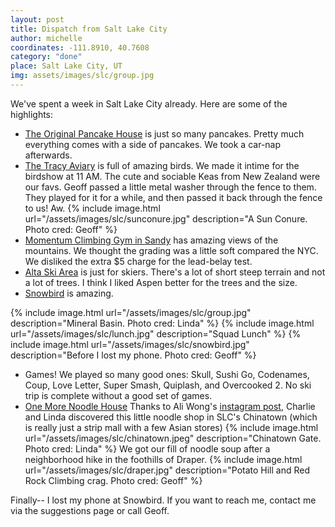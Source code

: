 ```yaml
---
layout: post
title: Dispatch from Salt Lake City
author: michelle
coordinates: -111.8910, 40.7608
category: "done"
place: Salt Lake City, UT
img: assets/images/slc/group.jpg
---
```


We've spent a week in Salt Lake City already. Here are some of the highlights:

- [The Original Pancake House](http://www.originalpancakehouse.com/) is just so many pancakes. Pretty much everything comes with a side of pancakes. We took a car-nap afterwards.
- [The Tracy Aviary](https://tracyaviary.org/) is full of amazing birds. We made it intime for the birdshow at 11 AM. The cute and sociable Keas from New Zealand were our favs. Geoff passed a little metal washer through the fence to them. They played for it for a while, and then passed it back through the fence to us! Aw.
{% include image.html url="/assets/images/slc/sunconure.jpg" description="A Sun Conure. Photo cred: Geoff" %}
- [Momentum Climbing Gym in Sandy](https://www.momentumclimbing.com/sandy/) has amazing views of the mountains. We thought the grading was a little soft compared the NYC. We disliked the extra $5 charge for the lead-belay test.
- [Alta Ski Area](https://www.alta.com/) is just for skiers. There's a lot of short steep terrain and not a lot of trees. I think I liked Aspen better for the trees and the size.
- [Snowbird](https://www.snowbird.com/) is amazing.

{% include image.html url="/assets/images/slc/group.jpg" description="Mineral Basin. Photo cred: Linda" %}
{% include image.html url="/assets/images/slc/lunch.jpg" description="Squad Lunch" %}
{% include image.html url="/assets/images/slc/snowbird.jpg" description="Before I lost my phone. Photo cred: Geoff" %}
- Games! We played so many good ones: Skull, Sushi Go, Codenames, Coup, Love Letter, Super Smash, Quiplash, and Overcooked 2. No ski trip is complete without a good set of games.
- [One More Noodle House](http://www.onemorenoodlehouse.com/) Thanks to Ali Wong's [instagram post](https://www.instagram.com/p/BuAPnlqAZC_/), Charlie and Linda discovered this little noodle shop in SLC's Chinatown (which is really just a strip mall with a few Asian stores)
{% include image.html url="/assets/images/slc/chinatown.jpeg" description="Chinatown Gate. Photo cred: Linda" %}
We got our fill of noodle soup after a neighborhood hike in the foothills of Draper.
{% include image.html url="/assets/images/slc/draper.jpg" description="Potato Hill and Red Rock Climbing crag. Photo cred: Geoff" %}

Finally-- I lost my phone at Snowbird. If you want to reach me, contact me via the suggestions page or call Geoff.